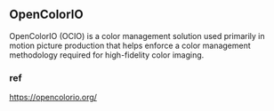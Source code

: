 ## OpenColorIO




OpenColorIO (OCIO) is a color management solution used primarily in motion picture production that helps enforce a color management methodology required for high-fidelity color imaging.



### ref
https://opencolorio.org/
